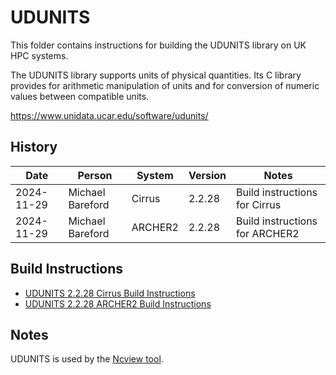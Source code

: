 UDUNITS
=======

This folder contains instructions for building the UDUNITS library on UK HPC systems.

The UDUNITS library supports units of physical quantities. Its C library provides
for arithmetic manipulation of units and for conversion of numeric values between
compatible units.

https://www.unidata.ucar.edu/software/udunits/

History
-------

 Date | Person | System | Version | Notes
 ---- | ------ | ------ | ------- | -----
 2024-11-29 | Michael Bareford | Cirrus | 2.2.28 | Build instructions for Cirrus
 2024-11-29 | Michael Bareford | ARCHER2 | 2.2.28 | Build instructions for ARCHER2

Build Instructions
------------------

* [UDUNITS 2.2.28 Cirrus Build Instructions](build_udunits_2.2.28_cirrus.md)
* [UDUNITS 2.2.28 ARCHER2 Build Instructions](build_udunits_2.2.28_archer2.md)

Notes
-----

UDUNITS is used by the [Ncview tool](../../utils/ncview/README.md).
